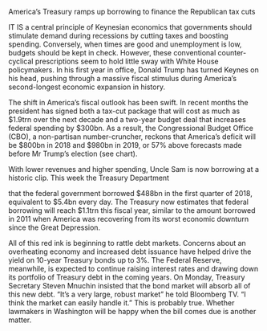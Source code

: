 America’s Treasury ramps up borrowing to finance the Republican tax cuts

IT IS a central principle of Keynesian economics that governments should stimulate demand during recessions by cutting taxes and boosting spending. Conversely, when times are good and unemployment is low, budgets should be kept in check. However, these conventional counter-cyclical prescriptions seem to hold little sway with White House policymakers. In his first year in office, Donald Trump has turned Keynes on his head, pushing through a massive fiscal stimulus during America’s second-longest economic expansion in history.

The shift in America’s fiscal outlook has been swift. In recent months the president has signed both a tax-cut package that will cost as much as $1.9trn over the next decade and a two-year budget deal that increases federal spending by $300bn. As a result, the Congressional Budget Office (CBO), a non-partisan number-cruncher, reckons that America’s deficit will be $800bn in 2018 and $980bn in 2019, or 57% above forecasts made before Mr Trump’s election (see chart).

With lower revenues and higher spending, Uncle Sam is now borrowing at a historic clip. This week the Treasury Department 

 that the federal government borrowed $488bn in the first quarter of 2018, equivalent to $5.4bn every day. The Treasury now estimates that federal borrowing will reach $1.1trn this fiscal year, similar to the amount borrowed in 2011 when America was recovering from its worst economic downturn since the Great Depression.

All of this red ink is beginning to rattle debt markets. Concerns about an overheating economy and increased debt issuance have helped drive the yield on 10-year Treasury bonds up to 3%. The Federal Reserve, meanwhile, is expected to continue raising interest rates and drawing down its portfolio of Treasury debt in the coming years. On Monday, Treasury Secretary Steven Mnuchin insisted that the bond market will absorb all of this new debt. “It’s a very large, robust market” he told Bloomberg TV. “I think the market can easily handle it.” This is probably true. Whether lawmakers in Washington will be happy when the bill comes due is another matter.
